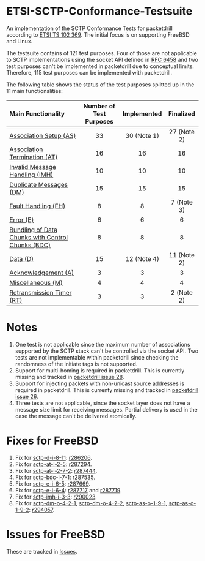 # ETSI-SCTP-Conformance-Testsuite
An implementation of the SCTP Conformance Tests for packetdrill according to
[ETSI TS 102 369](http://www.etsi.org/deliver/etsi_ts/102300_102399/102369/01.01.01_60/ts_102369v010101p.pdf).
The initial focus is on supporting FreeBSD and Linux.

The testsuite contains of 121 test purposes. Four of those are not applicable to SCTP implementations using the socket API defined in [RFC 6458](https://tools.ietf.org/html/rfc6458) and two test purposes can't be implemented in packetdrill due to conceptual limits.
Therefore, 115 test purposes can be implemented with packetdrill.

The following table shows the status of the test purposes splitted up in the 11 main functionalities:

| Main Functionality                                                             | Number of Test Purposes | Implemented | Finalized    |
|:-------------------------------------------------------------------------------|:-----------------------:|:-----------:|:------------:|
| [Association Setup (AS)](sctp-as-tests/README.md)                              | 33                      |  30 (Note 1)|  27 (Note 2) |
| [Association Termination (AT)](sctp-at-tests/README.md)                        | 16                      |  16         |  16          |
| [Invalid Message Handling (IMH)](sctp-imh-tests/README.md)                     | 10                      |  10         |  10          |
| [Duplicate Messages (DM)](sctp-dm-tests/README.md)                             | 15                      |  15         |  15          |
| [Fault Handling (FH)](sctp-fh-tests/README.md)                                 | 8                       |  8          |  7  (Note 3) |
| [Error (E)](sctp-e-tests/README.md)                                            | 6                       |  6          |  6           |
| [Bundling of Data Chunks with Control Chunks (BDC)](sctp-bdc-tests/README.md)  | 8                       |  8          |  8           |
| [Data (D)](sctp-d-tests/README.md)                                             | 15                      |  12 (Note 4)|  11 (Note 2) |
| [Acknowledgement (A)](sctp-a-tests/README.md)                                  | 3                       |  3          |  3           |
| [Miscellaneous (M)](sctp-m-tests/README.md)                                    | 4                       |  4          |  4           |
| [Retransmission Timer (RT)](sctp-rt-tests/README.md)                           | 3                       |  3          |  2 (Note 2)  |

# Notes
1. One test is not applicable since the maximum number of associations supported by the SCTP stack can't be controlled via the socket API. Two tests are not implementable within packetdrill since checking the randomness of the initiate tags is not supported.
2. Support for multi-homing is required in packetdrill. This is currently missing and tracked in [packetdrill issue 28](https://github.com/nplab/packetdrill/issues/28).
3. Support for injecting packets with non-unicast source addresses is required in packetdrill. This is currenty missing and tracked in [packetdrill issue 26](https://github.com/nplab/packetdrill/issues/26).
4. Three tests are not applicable, since the socket layer does not have a message size limit for receiving messages. Partial delivery is used in the case the message can't be delivered atomically.


# Fixes for FreeBSD
1. Fix for [sctp-d-i-8-11](sctp-d-tests/sctp-d-i-8-11.pkt): [r286206](https://svnweb.freebsd.org/changeset/base/286206).
2. Fix for [sctp-at-i-2-5](sctp-at-tests/sctp-at-i-2-5.pkt): [r287294](https://svnweb.freebsd.org/changeset/base/287294).
3. Fix for [sctp-at-i-2-7-2](sctp-at-tests/sctp-at-i-2-7-2.pkt): [r287444](https://svnweb.freebsd.org/changeset/base/287444).
4. Fix for [sctp-bdc-i-7-1](sctp-bdc-tests/sctp-bdc-i-7-1.pkt): [r287535](https://svnweb.freebsd.org/changeset/base/287535).
5. Fix for [sctp-e-i-6-5](sctp-e-tests/sctp-e-i-6-5.pkt): [r287669](https://svnweb.freebsd.org/changeset/base/287669).
6. Fix for [sctp-e-i-6-4](sctp-e-tests/sctp-e-i-6-4.pkt): [r287717](https://svnweb.freebsd.org/changeset/base/287717) and [r287719](https://svnweb.freebsd.org/changeset/base/287719).
7. Fix for [sctp-imh-i-3-3](sctp-imh-tests/sctp-imh-i-3-3.pkt): [r290023](https://svnweb.freebsd.org/changeset/base/290023).
8. Fix for [sctp-dm-o-4-2-1](sctp-dm-tests/sctp-dm-o-4-2-1.pkt), [sctp-dm-o-4-2-2](sctp-dm-tests/sctp-dm-o-4-2-2.pkt), [sctp-as-o-1-9-1](sctp-as-tests/sctp-as-o-1-9-1.pkt), [sctp-as-o-1-9-2](sctp-as-tests/sctp-as-o-1-9-2.pkt): [r294057](https://svnweb.freebsd.org/changeset/base/294057).

# Issues for FreeBSD

These are tracked in [Issues](https://github.com/sctplab/SCTP_NKE_Yosemite/milestones/ETSI%20Conformance%20Tests).
